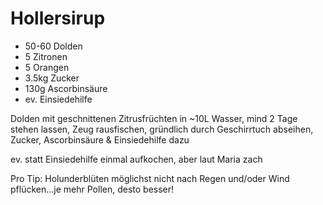 # Hollersirup

* 50-60 Dolden
* 5 Zitronen
* 5 Orangen
* 3.5kg Zucker
* 130g Ascorbinsäure
* ev. Einsiedehilfe

Dolden mit geschnittenen Zitrusfrüchten in ~10L Wasser,
mind 2 Tage stehen lassen, Zeug rausfischen, gründlich durch Geschirrtuch 
abseihen, Zucker, Ascorbinsäure & Einsiedehilfe dazu

ev. statt Einsiedehilfe einmal aufkochen, aber laut Maria zach

Pro Tip: Holunderblüten möglichst nicht nach Regen und/oder Wind pflücken...je mehr Pollen, desto besser!
